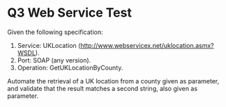 # Q3 Web Service Test

Given the following specification:

1. Service: UKLocation
(http://www.webservicex.net/uklocation.asmx?WSDL).
2. Port: SOAP (any version).
3. Operation: GetUKLocationByCounty.

Automate the retrieval of a UK location from a county given as parameter,
and validate that the result matches a second string, also given as parameter.